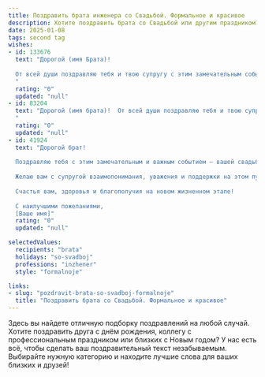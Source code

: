 ```yaml
---
title: Поздравить брата инженера со Свадьбой. Формальное и красивое
description: Хотите поздравить брата со Свадьбой или другим праздником? Наш ИИ создаст незабываемое поздравление, а вы обязательно выделитесь среди других.  
date: 2025-01-08
tags: second tag
wishes:
- id: 133676
  text: "Дорогой (имя Брата)!
  
  От всей души поздравляю тебя и твою супругу с этим замечательным событием – заключением брака! Желаю вам обоим крепкой любви, взаимного уважения и семейного благополучия. Пусть ваш союз будет прочным и надежным, как самые лучшие инженерные конструкции, а жизнь вместе – наполненной радостью, счастьем и гармонией.  Пусть ваш совместный путь будет светлым и интересным,  а в вашем доме всегда царят уют и любовь.  Поздравляю!
  "
  rating: "0"
  updated: "null"
- id: 83204
  text: "Дорогой (имя брата)!  От всей души поздравляю тебя и твою супругу с этим замечательным событием – заключением брака! Желаю вам крепкой и счастливой семейной жизни, наполненной любовью, взаимопониманием и благополучием. Пусть ваш союз будет прочным и надёжным, как самые сложные инженерные конструкции, которые ты способен создавать.  Горжусь тобой и желаю вам долгих лет счастливой совместной жизни!
  "
  rating: "0"
  updated: "null"
- id: 41924
  text: "Дорогой брат!
  
  Поздравляю тебя с этим замечательным и важным событием — вашей свадьбой! Этот день символизирует начало новой жизни, наполненной счастьем, любовью и верностью. Как инженер, ты всегда находил решения сложнейших задач, и теперь для тебя открывается новая, удивительная задача — строительство крепкой и гармоничной семьи.
  
  Желаю вам с супругой взаимопонимания, уважения и поддержки на этом пути. Пусть каждый день будет наполнен радостью, теплом и уютом вашего дома. Берегите друг друга, и пусть ваша любовь становится с каждым годом только крепче.
  
  Счастья вам, здоровья и благополучия на новом жизненном этапе!
  
  С наилучшими пожеланиями,
  [Ваше имя]"
  rating: "0"
  updated: "null"

selectedValues:
  recipients: "brata"
  holidays: "so-svadboj"
  professions: "inzhener"
  style: "formalnoje"

links:
- slug: "pozdravit-brata-so-svadboj-formalnoje"
  title: "Поздравить брата со Свадьбой. Формальное и красивое"
---
```


Здесь вы найдете отличную подборку поздравлений на любой случай.
Хотите поздравить друга с днём рождения, коллегу с профессиональным праздником или близких с Новым годом? У нас есть всё, чтобы сделать ваш поздравительный текст незабываемым. Выбирайте нужную категорию и находите лучшие слова для ваших близких и друзей!
